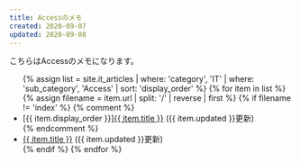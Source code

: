 ```yaml
---
title: Accessのメモ
created: 2020-09-07
updated: 2020-09-08
---
```

こちらはAccessのメモになります。

<ul>
    {% assign list = site.it_articles  | where: 'category', 'IT'
                                       | where: 'sub_category', 'Access'
                                       | sort: 'display_order' %}
    {% for item in list %}
        {% assign filename = item.url | split: '/' | reverse | first %}
        {% if filename != 'index' %}
            {% comment %}
            <li>[{{ item.display_order }}]<a href="{{ item.url }}.html">{{ item.title }}</a> ({{ item.updated }}更新)</li>
            {% endcomment %}
            <li><a href="{{ item.url }}.html">{{ item.title }}</a> ({{ item.updated }}更新)</li>
        {% endif %}
    {% endfor %}
</ul>
